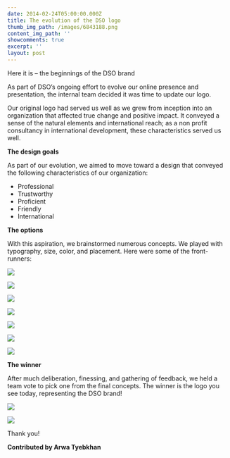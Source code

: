 ```yaml
---
date: 2014-02-24T05:00:00.000Z
title: The evolution of the DSO logo
thumb_img_path: /images/6843188.png
content_img_path: ''
showcomments: true
excerpt: ''
layout: post
---
```

Here it is – the beginnings of the DSO brand

As part of DSO’s ongoing effort to evolve our online presence and presentation, the internal team decided it was time to update our logo. 

Our original logo had served us well as we grew from inception into an organization that affected true change and positive impact. It conveyed a sense of the natural elements and international reach; as a non profit consultancy in international development, these characteristics served us well. 

 **The design goals** 

As part of our evolution, we aimed to move toward a design that conveyed the following characteristics of our organization: 

* Professional
* Trustworthy 
* Proficient 
* Friendly
* International

**The options** 

With this aspiration, we brainstormed numerous concepts. We played with typography, size, color, and placement. Here were some of the front-runners:

![](/images/1138555.png)

![](/images/7327083.png)

![](/images/5925127.png)

![](/images/1830334.png)

![](/images/668406.png)

![](/images/4323291.png)

![](/images/5782727.png)

**The winner**

After much deliberation, finessing, and gathering of feedback, we held a team vote to pick one from the final concepts. The winner is the logo you see today, representing the DSO brand!  

![](/images/4054484.png)

![](/images/5491083.png)

Thank you!

**Contributed by Arwa Tyebkhan**